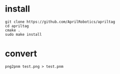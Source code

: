 # install
```
git clone https://github.com/AprilRobotics/apriltag
cd apriltag
cmake .
sudo make install
```

# convert
```
png2pnm test.png > test.pnm
```